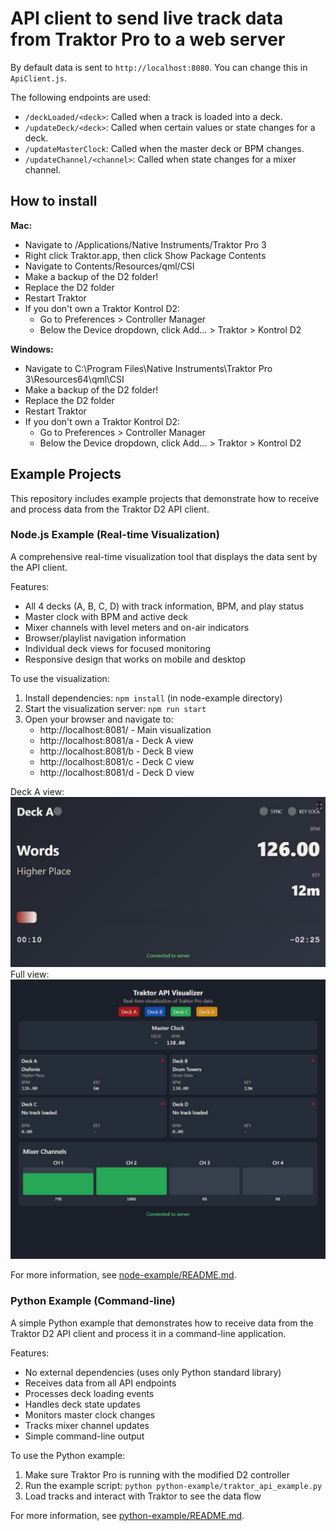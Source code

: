 # API client to send live track data from Traktor Pro to a web server

By default data is sent to `http://localhost:8080`. You can change this in `ApiClient.js`.

The following endpoints are used:
- `/deckLoaded/<deck>`: Called when a track is loaded into a deck.
- `/updateDeck/<deck>`: Called when certain values or state changes for a deck.
- `/updateMasterClock`: Called when the master deck or BPM changes.
- `/updateChannel/<channel>`: Called when state changes for a mixer channel.

## How to install

**Mac:**

  - Navigate to /Applications/Native Instruments/Traktor Pro 3
  - Right click Traktor.app, then click Show Package Contents
  - Navigate to Contents/Resources/qml/CSI
  - Make a backup of the D2 folder!
  - Replace the D2 folder
  - Restart Traktor
  - If you don't own a Traktor Kontrol D2:
    - Go to Preferences > Controller Manager
    - Below the Device dropdown, click Add… > Traktor > Kontrol D2

**Windows:**

  - Navigate to C:\Program Files\Native Instruments\Traktor Pro 3\Resources64\qml\CSI
  - Make a backup of the D2 folder!
  - Replace the D2 folder
  - Restart Traktor
  - If you don't own a Traktor Kontrol D2:
    - Go to Preferences > Controller Manager
    - Below the Device dropdown, click Add… > Traktor > Kontrol D2

## Example Projects

This repository includes example projects that demonstrate how to receive and process data from the Traktor D2 API client.

### Node.js Example (Real-time Visualization)

A comprehensive real-time visualization tool that displays the data sent by the API client.

Features:
- All 4 decks (A, B, C, D) with track information, BPM, and play status
- Master clock with BPM and active deck
- Mixer channels with level meters and on-air indicators
- Browser/playlist navigation information
- Individual deck views for focused monitoring
- Responsive design that works on mobile and desktop

To use the visualization:
1. Install dependencies: `npm install` (in node-example directory)
2. Start the visualization server: `npm run start`
3. Open your browser and navigate to:
   - http://localhost:8081/ - Main visualization
   - http://localhost:8081/a - Deck A view
   - http://localhost:8081/b - Deck B view
   - http://localhost:8081/c - Deck C view
   - http://localhost:8081/d - Deck D view

Deck A view:
![Deck A View](node-example/deck_a_view.jpg)
Full view:
![Full View](node-example/full_view.jpg)

For more information, see [node-example/README.md](node-example/README.md).

### Python Example (Command-line)

A simple Python example that demonstrates how to receive data from the Traktor D2 API client and process it in a command-line application.

Features:
- No external dependencies (uses only Python standard library)
- Receives data from all API endpoints
- Processes deck loading events
- Handles deck state updates
- Monitors master clock changes
- Tracks mixer channel updates
- Simple command-line output

To use the Python example:
1. Make sure Traktor Pro is running with the modified D2 controller
2. Run the example script: `python python-example/traktor_api_example.py`
3. Load tracks and interact with Traktor to see the data flow

For more information, see [python-example/README.md](python-example/README.md).